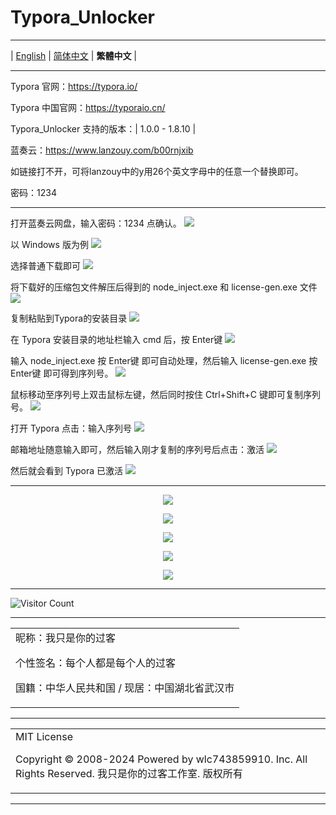 # Typora_Unlocker

---

 | [English](./README.md) | [简体中文](./README-zh-hans.md) | **繁體中文** | 

---

Typora 官网：https://typora.io/

Typora 中国官网：https://typoraio.cn/

Typora_Unlocker 支持的版本：| 1.0.0 - 1.8.10 | 

蓝奏云：https://www.lanzouy.com/b00rnjxib

如链接打不开，可将lanzouy中的y用26个英文字母中的任意一个替换即可。

密码：1234

---

打开蓝奏云网盘，输入密码：1234 点确认。
![](https://raw.gitmirror.com/wlc743859910/Typora_Unlocker/blob/master/img/Typora_0.webp)

以 Windows 版为例
![](https://raw.gitmirror.com/wlc743859910/Typora_Unlocker/blob/master/img/Typora_1.webp)

选择普通下载即可
![](https://raw.gitmirror.com/wlc743859910/Typora_Unlocker/blob/master/img/Typora_2.webp)

将下载好的压缩包文件解压后得到的 node_inject.exe 和 license-gen.exe 文件
![](https://raw.gitmirror.com/wlc743859910/Typora_Unlocker/blob/master/img/Typora_3.webp)

复制粘贴到Typora的安装目录
![](https://raw.gitmirror.com/wlc743859910/Typora_Unlocker/blob/master/img/Typora_4.webp)

在 Typora 安装目录的地址栏输入 cmd 后，按 Enter键
![](https://raw.gitmirror.com/wlc743859910/Typora_Unlocker/blob/master/img/Typora_5.webp)

输入 node_inject.exe 按 Enter键 即可自动处理，然后输入 license-gen.exe 按 Enter键 即可得到序列号。
![](https://raw.gitmirror.com/wlc743859910/Typora_Unlocker/blob/master/img/Typora_6.webp)

鼠标移动至序列号上双击鼠标左键，然后同时按住 Ctrl+Shift+C 键即可复制序列号。
![](https://raw.gitmirror.com/wlc743859910/Typora_Unlocker/blob/master/img/Typora_7.webp)

打开 Typora 点击：输入序列号
![](https://raw.gitmirror.com/wlc743859910/Typora_Unlocker/blob/master/img/Typora_8.webp)

邮箱地址随意输入即可，然后输入刚才复制的序列号后点击：激活
![](https://raw.gitmirror.com/wlc743859910/Typora_Unlocker/blob/master/img/Typora_9.webp)

然后就会看到 Typora 已激活
![](https://raw.gitmirror.com/wlc743859910/Typora_Unlocker/blob/master/img/Typora_10.webp)

---

<p align="center">
  <img src="https://raw.gitmirror.com/wlc743859910/Typora_Unlocker/blob/master/img/1.webp">
</p>

<p align="center">
  <img src="https://raw.gitmirror.com/wlc743859910/Typora_Unlocker/blob/master/img/2.webp">
</p>

<p align="center">
  <img src="https://raw.gitmirror.com/wlc743859910/Typora_Unlocker/blob/master/img/3.webp">
</p>

<p align="center">
  <img src="https://raw.gitmirror.com/wlc743859910/Typora_Unlocker/blob/master/img/4.webp">
</p>

<p align="center">
  <img src="https://raw.gitmirror.com/wlc743859910/Typora_Unlocker/blob/master/img/5.webp">
</p>

---

![Visitor Count](https://profile-counter.glitch.me/{Typora_Unlocker}/count.svg)

---

<table>
    <tr>
        <td >
昵称：我只是你的过客

个性签名：每个人都是每个人的过客

国籍：中华人民共和国 / 现居：中国湖北省武汉市
        </center>
        </td>
    </tr>
</table>

---

<table>
    <tr>
        <td >
MIT License

Copyright © 2008-2024 Powered by wlc743859910. Inc. All Rights Reserved. 我只是你的过客工作室. 版权所有
        </center>
        </td>
    </tr>
</table>

---
